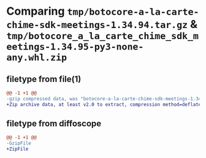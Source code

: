 # Comparing `tmp/botocore-a-la-carte-chime-sdk-meetings-1.34.94.tar.gz` & `tmp/botocore_a_la_carte_chime_sdk_meetings-1.34.95-py3-none-any.whl.zip`

## filetype from file(1)

```diff
@@ -1 +1 @@
-gzip compressed data, was "botocore-a-la-carte-chime-sdk-meetings-1.34.94.tar", last modified: Tue Apr 30 01:01:17 2024, max compression
+Zip archive data, at least v2.0 to extract, compression method=deflate
```

## filetype from diffoscope

```diff
@@ -1 +1 @@
-GzipFile
+ZipFile
```

